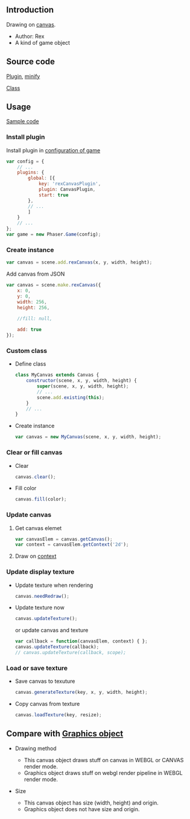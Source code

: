 ## Introduction

Drawing on [canvas](https://www.w3schools.com/html/html5_canvas.asp).

- Author: Rex
- A kind of game object

## Source code

[Plugin](https://github.com/rexrainbow/phaser3-rex-notes/blob/master/plugins/canvas-plugin.js), [minify](https://github.com/rexrainbow/phaser3-rex-notes/blob/master/plugins/dist/rexcanvasplugin.min.js)

[Class](https://github.com/rexrainbow/phaser3-rex-notes/blob/master/plugins/canvas.js)

## Usage

[Sample code](https://github.com/rexrainbow/phaser3-rex-notes/tree/master/examples/canvas)

### Install plugin

Install plugin in [configuration of game](game.md#configuration)

```javascript
var config = {
    // ...
    plugins: {
        global: [{
            key: 'rexCanvasPlugin',
            plugin: CanvasPlugin,
            start: true
        },
        // ...
        ]
    }
    // ...
};
var game = new Phaser.Game(config);
```

### Create instance

```javascript
var canvas = scene.add.rexCanvas(x, y, width, height);
```

Add canvas from JSON

```javascript
var canvas = scene.make.rexCanvas({
    x: 0,
    y: 0,
    width: 256,
    height: 256,

    //fill: null,
    
    add: true
});
```

### Custom class

- Define class
    ```javascript
    class MyCanvas extends Canvas {
        constructor(scene, x, y, width, height) {
            super(scene, x, y, width, height);
            // ...
            scene.add.existing(this);
        }
        // ...
    }
    ```
- Create instance
    ```javascript
    var canvas = new MyCanvas(scene, x, y, width, height);
    ```

### Clear or fill canvas

- Clear
    ```javascript
    canvas.clear();
    ```
- Fill color
    ```javascript
    canvas.fill(color);
    ```

### Update canvas

1. Get canvas elemet
    ```javascript
    var canvasElem = canvas.getCanvas();
    var context = canvasElem.getContext('2d');
    ```
1. Draw on [context](https://www.w3schools.com/html/html5_canvas.asp)

### Update display texture

- Update texture when rendering
    ```javascript
    canvas.needRedraw();
    ```
- Update texture now
    ```javascript
    canvas.updateTexture();
    ```
    or update canvas and texture
    ```javascript
    var callback = function(canvasElem, context) { };
    canvas.updateTexture(callback);
    // canvas.updateTexture(callback, scope);
    ```

### Load or save texture

- Save canvas to texuture
    ```javascript
    canvas.generateTexture(key, x, y, width, height);
    ```
- Copy canvas from texture
    ```javascript
    canvas.loadTexture(key, resize);
    ```

## Compare with [Graphics object](graphics.md)

 - Drawing method
    - This canvas object draws stuff on canvas in WEBGL or CANVAS render mode.  
    - Graphics object draws stuff on webgl render pipeline in WEBGL render mode.

- Size
    - This canvas object has size (width, height) and origin.  
    - Graphics object does not have size and origin.
